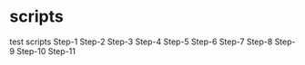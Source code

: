 # scripts
test scripts
Step-1
Step-2
Step-3
Step-4
Step-5
Step-6
Step-7
Step-8
Step-9
Step-10
Step-11
